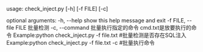 usage: check_inject.py [-h] [-f FILE] [-c]

optional arguments:
  -h, --help            show this help message and exit
  -f FILE, --file FILE  批量检测
  -c, --command         批量执行指定的命令
cmd.txt是放要执行的命令
Example:python check_inject.py -f file.txt #批量检测是否存在SQL注入
Example:python check_inject.py -f file.txt -c #批量执行命令